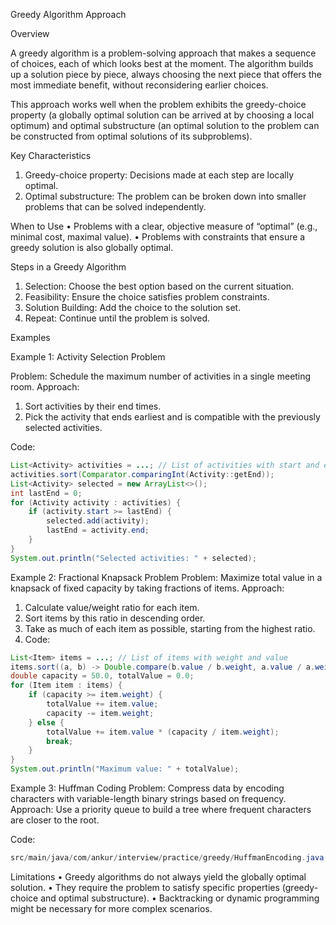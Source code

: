Greedy Algorithm Approach

Overview

A greedy algorithm is a problem-solving approach that makes a sequence of choices, each of which looks best at the moment. The algorithm builds up a solution piece by piece, always choosing the next piece that offers the most immediate benefit, without reconsidering earlier choices.

This approach works well when the problem exhibits the greedy-choice property (a globally optimal solution can be arrived at by choosing a local optimum) and optimal substructure (an optimal solution to the problem can be constructed from optimal solutions of its subproblems).

Key Characteristics
1.	Greedy-choice property: Decisions made at each step are locally optimal.
2.	Optimal substructure: The problem can be broken down into smaller problems that can be solved independently.

When to Use
•	Problems with a clear, objective measure of “optimal” (e.g., minimal cost, maximal value).
•	Problems with constraints that ensure a greedy solution is also globally optimal.

Steps in a Greedy Algorithm
1.	Selection: Choose the best option based on the current situation.
2.	Feasibility: Ensure the choice satisfies problem constraints.
3.  Solution Building: Add the choice to the solution set.
4.	Repeat: Continue until the problem is solved.

Examples

Example 1: Activity Selection Problem

Problem: Schedule the maximum number of activities in a single meeting room.
Approach:
1.	Sort activities by their end times.
2.	Pick the activity that ends earliest and is compatible with the previously selected activities.

Code:
```java
List<Activity> activities = ...; // List of activities with start and end times
activities.sort(Comparator.comparingInt(Activity::getEnd));
List<Activity> selected = new ArrayList<>();
int lastEnd = 0;
for (Activity activity : activities) {
    if (activity.start >= lastEnd) {
        selected.add(activity);
        lastEnd = activity.end;
    }
}
System.out.println("Selected activities: " + selected);
```
Example 2: Fractional Knapsack Problem
Problem: Maximize total value in a knapsack of fixed capacity by taking fractions of items.
Approach:
1.	Calculate value/weight ratio for each item.
2.	Sort items by this ratio in descending order.
3.	Take as much of each item as possible, starting from the highest ratio.
4. Code:
```java
List<Item> items = ...; // List of items with weight and value
items.sort((a, b) -> Double.compare(b.value / b.weight, a.value / a.weight));
double capacity = 50.0, totalValue = 0.0;
for (Item item : items) {
    if (capacity >= item.weight) {
        totalValue += item.value;
        capacity -= item.weight;
    } else {
        totalValue += item.value * (capacity / item.weight);
        break;
    }
}
System.out.println("Maximum value: " + totalValue);
```
Example 3: Huffman Coding
Problem: Compress data by encoding characters with variable-length binary strings based on frequency.
Approach: Use a priority queue to build a tree where frequent characters are closer to the root.

Code:
```java
src/main/java/com/ankur/interview/practice/greedy/HuffmanEncoding.java
```
Limitations
•	Greedy algorithms do not always yield the globally optimal solution.
•	They require the problem to satisfy specific properties (greedy-choice and optimal substructure).
•	Backtracking or dynamic programming might be necessary for more complex scenarios.
